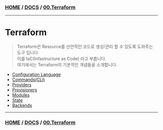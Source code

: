 ### [HOME](https://github.com/EstebanHan/Terraform-Workshop/blob/main/README.md) / [DOCS](https://github.com/EstebanHan/Terraform-Workshop/blob/main/DOCS/README.md) / [00.Terraform](https://github.com/EstebanHan/Terraform-Workshop/blob/main/DOCS/00_Terraform/README.md)
-----

     
     
# Terraform

> Terraform은 Resource를 선언적인 코드로 생성/관리 할 수 있도록 도와주는 도구 입니다.     
> 이를 IaC(Infastructure as Code) 라고 부릅니다.      
> 여기에서는 Terraform의 기본적인 개념들을 소개합니다.      

* [Configuration Language](https://github.com/EstebanHan/Terraform-Workshop/blob/main/DOCS/01_Configuration_Language/README.md)  
* [Commands(CLI)](https://github.com/EstebanHan/Terraform-Workshop/blob/main/DOCS/02_Commands(CLI)/README.md)  
* [Providers](https://github.com/EstebanHan/Terraform-Workshop/blob/main/DOCS/03_Providers/README.md)
* [Provisioners](https://github.com/EstebanHan/Terraform-Workshop/blob/main/DOCS/04_Provisioners/README.md)
* [Modules](https://github.com/EstebanHan/Terraform-Workshop/blob/main/DOCS/05_Modules/README.md)
* [State](https://github.com/EstebanHan/Terraform-Workshop/blob/main/DOCS/06_State/README.md)
* [Backends](https://github.com/EstebanHan/Terraform-Workshop/blob/main/DOCS/07_Backends/README.md)    
     
     
     
-----     
### [HOME](https://github.com/EstebanHan/Terraform-Workshop/blob/main/README.md) / [DOCS](https://github.com/EstebanHan/Terraform-Workshop/blob/main/DOCS/README.md) / [00.Terraform](https://github.com/EstebanHan/Terraform-Workshop/blob/main/DOCS/00_Terraform/README.md)
